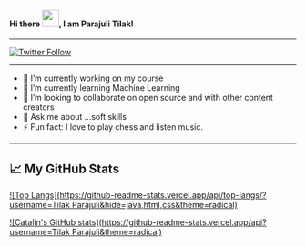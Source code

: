 #### Hi there <img src="https://raw.githubusercontent.com/MartinHeinz/MartinHeinz/master/wave.gif" width="30px">, I am Parajuli Tilak!

---
[![Twitter Follow](https://img.shields.io/twitter/follow/tilak_parajuli?label=follow%20me%20on%20twitter&style=social)](https://twitter.com/intent/follow?screen_name=tilak_parajuli)

---

- 🔭 I’m currently working on my course
- 🌱 I’m currently learning Machine Learning
- 👯 I’m looking to collaborate on open source and with other content creators
- 💬 Ask me about ...soft skills
- ⚡ Fun fact: I love to play chess and listen music.

---

## &#x1f4c8; My GitHub Stats

[![Top Langs](https://github-readme-stats.vercel.app/api/top-langs/?username=Tilak Parajuli&hide=java,html,css&theme=radical)](https://github.com/anuraghazra/github-readme-stats)

[![Catalin's GitHub stats](https://github-readme-stats.vercel.app/api?username=Tilak Parajuli&theme=radical)](https://github.com/anuraghazra/github-readme-stats)
